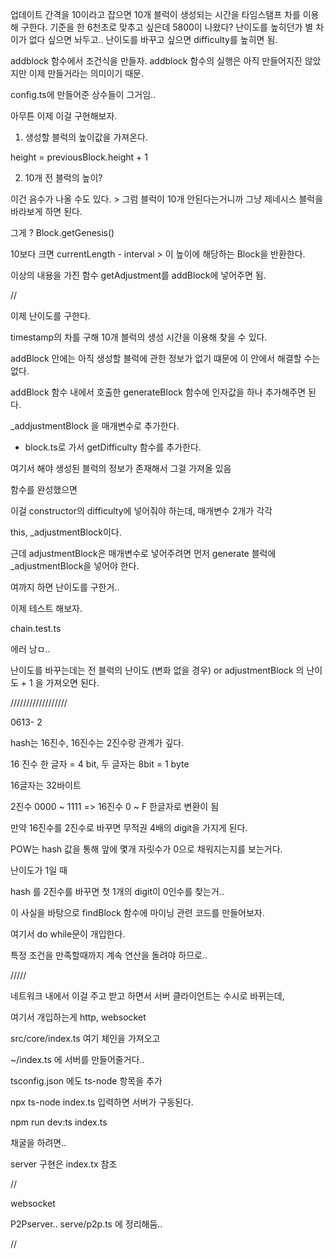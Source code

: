 업데이트 간격을 10이라고 잡으면 10개 블럭이 생성되는 시간을 타임스탬프 차를 이용해 구한다.
기준을 한 6천초로 맞추고 싶은데 5800이 나왔다? 난이도를 높히던가 별 차이가 없다 싶으면 놔두고..
난이도를 바꾸고 싶으면 difficulty를 높히면 됨.

addblock 함수에서 조건식을 만들자.
addblock 함수의 실행은 아직 만들어지진 않았지만 이제 만들거라는 의미이기 때문.

config.ts에 만들어준 상수들이 그거임..

아무튼 이제 이걸 구현해보자.

1. 생성할 블럭의 높이값을 가져온다.

height = previousBlock.height + 1

2. 10개 전 블럭의 높이?

이건 음수가 나올 수도 있다. > 그럼 블럭이 10개 안된다는거니까 그냥 제네시스 블럭을 바라보게 하면 된다.

그게 ? Block.getGenesis()

10보다 크면 currentLength - interval > 이 높이에 해당하는 Block을 반환한다.

이상의 내용을 가진 함수 getAdjustment를 addBlock에 넣어주면 됨.

//

이제 난이도를 구한다.

timestamp의 차를 구해 10개 블럭의 생성 시간을 이용해 찾을 수 있다.

addBlock 안에는 아직 생성할 블럭에 관한 정보가 없기 떄문에 이 안에서 해결할 수는 없다.

addBlock 함수 내에서 호출한 generateBlock 함수에 인자값을 하나 추가해주면 된다.

_addjustmentBlock 을 매개변수로 추가한다.

+ block.ts로 가서 getDifficulty 함수를 추가한다.

여기서 해야 생성된 블럭의 정보가 존재해서 그걸 가져올 있음

함수를 완성했으면

이걸 constructor의 difficulty에 넣어줘야 하는데, 매개변수 2개가 각각

this, _adjustmentBlock이다.

근데 adjustmentBlock은 매개변수로 넣어주려면 먼저 generate 블럭에 _adjustmentBlock을 넣어야 한다.

여까지 하면 난이도를 구한거..

이제 테스트 해보자.

chain.test.ts

에러 낭ㅁ..

난이도를 바꾸는데는 전 블럭의 난이도 (변화 없을 경우) or adjustmentBlock 의 난이도 + 1 을 가져오면 된다.

//////////////////

0613- 2 

hash는 16진수, 16진수는 2진수랑 관계가 깊다.

16 진수 한 글자 = 4 bit, 두 글자는 8bit = 1 byte

16글자는 32바이트

2진수 0000 ~ 1111 => 16진수 0 ~ F 한글자로 변환이 됨

만약 16진수를 2진수로 바꾸면 무적권 4배의 digit을 가지게 된다.

POW는 hash 값을 통해 앞에 몇개 자릿수가 0으로 채워지는지를 보는거다.

난이도가 1일 때

hash 를 2진수를 바꾸면 첫 1개의 digit이 0인수를 찾는거..

이 사실을 바탕으로 findBlock 함수에 마이닝 관련 코드를 만들어보자.

여기서 do while문이 개입한다.

특정 조건을 만족할때까지 계속 연산을 돌려야 하므로..

/////

네트워크 내에서 이걸 주고 받고 하면서 서버 클라이언트는 수시로 바뀌는데,

여기서 개입하는게 http, websocket

src/core/index.ts
여기 체인을 가져오고

~/index.ts
에 서버를 만들어줄거다..

tsconfig.json 에도 ts-node 항목을 추가

npx ts-node index.ts 입력하면 서버가 구동된다.

npm run dev:ts index.ts

채굴을 하려면..

server 구현은 index.tx 참조

//

websocket

P2Pserver.. serve/p2p.ts 에 정리해둠..

//